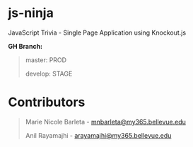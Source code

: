 # js-ninja

JavaScript Trivia - Single Page Application using Knockout.js

**GH Branch:**

> master: PROD
>
> develop: STAGE

# Contributors

> Marie Nicole Barleta - mnbarleta@my365.bellevue.edu
>
> Anil Rayamajhi - arayamajhi@my365.bellevue.edu
